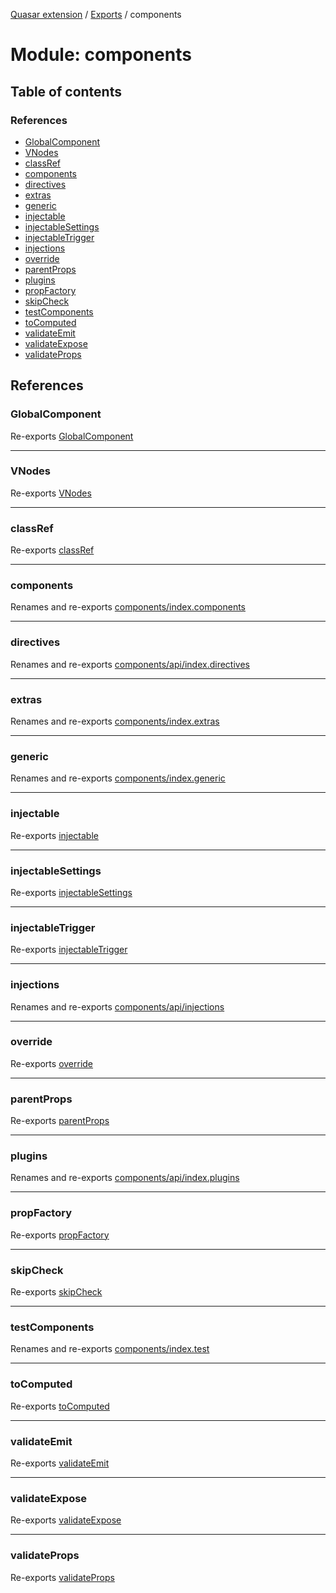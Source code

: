 [Quasar extension](../index.md) / [Exports](../modules.md) / components

# Module: components

## Table of contents

### References

- [GlobalComponent](components.md#globalcomponent)
- [VNodes](components.md#vnodes)
- [classRef](components.md#classref)
- [components](components.md#components)
- [directives](components.md#directives)
- [extras](components.md#extras)
- [generic](components.md#generic)
- [injectable](components.md#injectable)
- [injectableSettings](components.md#injectablesettings)
- [injectableTrigger](components.md#injectabletrigger)
- [injections](components.md#injections)
- [override](components.md#override)
- [parentProps](components.md#parentprops)
- [plugins](components.md#plugins)
- [propFactory](components.md#propfactory)
- [skipCheck](components.md#skipcheck)
- [testComponents](components.md#testcomponents)
- [toComputed](components.md#tocomputed)
- [validateEmit](components.md#validateemit)
- [validateExpose](components.md#validateexpose)
- [validateProps](components.md#validateprops)

## References

### GlobalComponent

Re-exports [GlobalComponent](../interfaces/components_api_misc.GlobalComponent.md)

___

### VNodes

Re-exports [VNodes](components_api_misc.md#vnodes)

___

### classRef

Re-exports [classRef](components_api_misc.md#classref)

___

### components

Renames and re-exports [components/index.components](components_index_components.md)

___

### directives

Renames and re-exports [components/api/index.directives](components_api_index_directives.md)

___

### extras

Renames and re-exports [components/index.extras](components_index_extras.md)

___

### generic

Renames and re-exports [components/index.generic](components_index_generic.md)

___

### injectable

Re-exports [injectable](components_api_misc.md#injectable)

___

### injectableSettings

Re-exports [injectableSettings](components_api_misc.md#injectablesettings)

___

### injectableTrigger

Re-exports [injectableTrigger](components_api_misc.md#injectabletrigger)

___

### injections

Renames and re-exports [components/api/injections](components_api_injections.md)

___

### override

Re-exports [override](components_api_misc.md#override)

___

### parentProps

Re-exports [parentProps](components_api_misc.md#parentprops)

___

### plugins

Renames and re-exports [components/api/index.plugins](components_api_index_plugins.md)

___

### propFactory

Re-exports [propFactory](components_api_misc.md#propfactory)

___

### skipCheck

Re-exports [skipCheck](components_api_misc.md#skipcheck)

___

### testComponents

Renames and re-exports [components/index.test](components_index_test.md)

___

### toComputed

Re-exports [toComputed](components_api_misc.md#tocomputed)

___

### validateEmit

Re-exports [validateEmit](components_api_misc.md#validateemit)

___

### validateExpose

Re-exports [validateExpose](components_api_misc.md#validateexpose)

___

### validateProps

Re-exports [validateProps](components_api_misc.md#validateprops)
